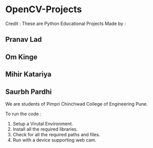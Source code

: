 # OpenCV-Projects
Credit : 
These are Python Educational Projects Made by :
## Pranav Lad 
## Om Kinge
## Mihir Katariya
## Saurbh Pardhi
We are students of Pimpri Chinchwad College of Engineering Pune.

To run the code :
  1. Setup a Virutal Environment.
  2. Install all the required libraries.
  3. Check for all the required paths and files.
  4. Run with a device supporting web cam.
